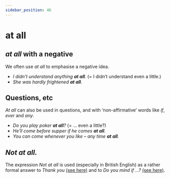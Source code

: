 ```yaml
---
sidebar_position: 46
---
```


# at all

## *at all* with a negative

We often use *at all* to emphasise a negative idea.

- *I didn’t understand anything **at all**.* (= I didn’t understand even a little.)
- *She was hardly frightened **at all**.*

## Questions, etc

*At all* can also be used in questions, and with ‘non-affirmative’ words like *if*, *ever* and *any*.

- *Do you play poker **at all**?* (= … even a little?)
- *He’ll come before supper if he comes **at all**.*
- *You can come whenever you like – any time **at all**.*

## *Not at all.*

The expression *Not at all* is used (especially in British English) as a rather formal answer to *Thank you* [(see here)](./../vocabulary-areas/social-language#thanks) and to *Do you mind if …?* [(see here)](./mind-do-you-mind-etc).
